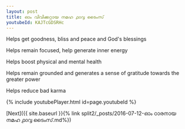 ```yaml
---
layout: post
title: ഓം വിവിക്കറ്റായ നമഹ ൧൦൮ ടൈംസ്
youtubeId: KAJTcGDSRHc
---
```

 
 
Helps get goodness, bliss and peace and God's blessings
 
Helps remain focused, help generate inner energy 
 
Helps boost physical and mental health 
 
Helps remain grounded and generates a sense of gratitude towards the greater power 
 
Helps reduce bad karma
 
 
 
 


{% include youtubePlayer.html id=page.youtubeId %}
 
[Next]({{ site.baseurl }}{% link  split2/_posts/2016-07-12-ഓം ഠാരനായ നമഹ ൧൦൮ ടൈംസ്.md%})
 
